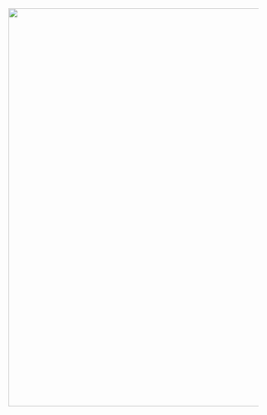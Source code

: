 <img src = 'https://drive.google.com/uc?id=1SOplKkXbewpArTwB0YFMMQzI6PfufJ5T' width = 900 height = 800>

